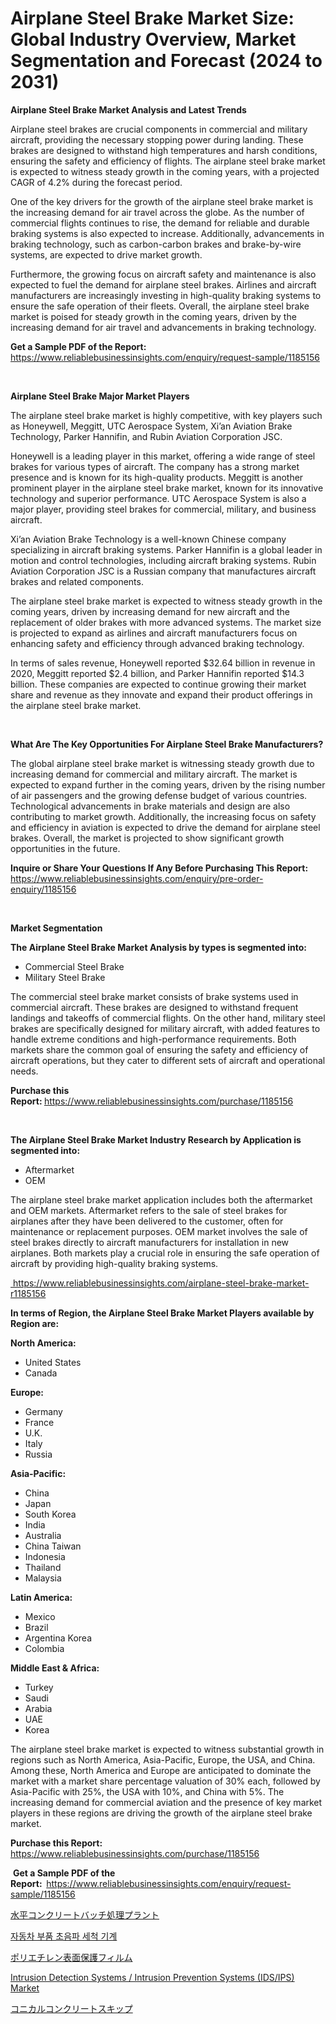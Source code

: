 <p><h1>Airplane Steel Brake Market Size: Global Industry Overview, Market Segmentation and Forecast (2024 to 2031)</h1></p><p><strong>Airplane Steel Brake Market Analysis and Latest Trends</strong></p>
<p><p>Airplane steel brakes are crucial components in commercial and military aircraft, providing the necessary stopping power during landing. These brakes are designed to withstand high temperatures and harsh conditions, ensuring the safety and efficiency of flights. The airplane steel brake market is expected to witness steady growth in the coming years, with a projected CAGR of 4.2% during the forecast period.</p><p>One of the key drivers for the growth of the airplane steel brake market is the increasing demand for air travel across the globe. As the number of commercial flights continues to rise, the demand for reliable and durable braking systems is also expected to increase. Additionally, advancements in braking technology, such as carbon-carbon brakes and brake-by-wire systems, are expected to drive market growth.</p><p>Furthermore, the growing focus on aircraft safety and maintenance is also expected to fuel the demand for airplane steel brakes. Airlines and aircraft manufacturers are increasingly investing in high-quality braking systems to ensure the safe operation of their fleets. Overall, the airplane steel brake market is poised for steady growth in the coming years, driven by the increasing demand for air travel and advancements in braking technology.</p></p>
<p><strong>Get a Sample PDF of the Report:&nbsp;</strong> <a href="https://www.reliablebusinessinsights.com/enquiry/request-sample/1185156">https://www.reliablebusinessinsights.com/enquiry/request-sample/1185156</a></p>
<p>&nbsp;</p>
<p><strong>Airplane Steel Brake Major Market Players</strong></p>
<p><p>The airplane steel brake market is highly competitive, with key players such as Honeywell, Meggitt, UTC Aerospace System, Xi’an Aviation Brake Technology, Parker Hannifin, and Rubin Aviation Corporation JSC. </p><p>Honeywell is a leading player in this market, offering a wide range of steel brakes for various types of aircraft. The company has a strong market presence and is known for its high-quality products. Meggitt is another prominent player in the airplane steel brake market, known for its innovative technology and superior performance. UTC Aerospace System is also a major player, providing steel brakes for commercial, military, and business aircraft.</p><p>Xi’an Aviation Brake Technology is a well-known Chinese company specializing in aircraft braking systems. Parker Hannifin is a global leader in motion and control technologies, including aircraft braking systems. Rubin Aviation Corporation JSC is a Russian company that manufactures aircraft brakes and related components.</p><p>The airplane steel brake market is expected to witness steady growth in the coming years, driven by increasing demand for new aircraft and the replacement of older brakes with more advanced systems. The market size is projected to expand as airlines and aircraft manufacturers focus on enhancing safety and efficiency through advanced braking technology.</p><p>In terms of sales revenue, Honeywell reported $32.64 billion in revenue in 2020, Meggitt reported $2.4 billion, and Parker Hannifin reported $14.3 billion. These companies are expected to continue growing their market share and revenue as they innovate and expand their product offerings in the airplane steel brake market.</p></p>
<p>&nbsp;</p>
<p><strong>What Are The Key Opportunities For Airplane Steel Brake Manufacturers?</strong></p>
<p><p>The global airplane steel brake market is witnessing steady growth due to increasing demand for commercial and military aircraft. The market is expected to expand further in the coming years, driven by the rising number of air passengers and the growing defense budget of various countries. Technological advancements in brake materials and design are also contributing to market growth. Additionally, the increasing focus on safety and efficiency in aviation is expected to drive the demand for airplane steel brakes. Overall, the market is projected to show significant growth opportunities in the future.</p></p>
<p><strong>Inquire or Share Your Questions If Any Before Purchasing This Report:</strong> <a href="https://www.reliablebusinessinsights.com/enquiry/pre-order-enquiry/1185156">https://www.reliablebusinessinsights.com/enquiry/pre-order-enquiry/1185156</a></p>
<p>&nbsp;</p>
<p><strong>Market Segmentation</strong></p>
<p><strong>The Airplane Steel Brake Market Analysis by types is segmented into:</strong></p>
<p><ul><li>Commercial Steel Brake</li><li>Military Steel Brake</li></ul></p>
<p><p>The commercial steel brake market consists of brake systems used in commercial aircraft. These brakes are designed to withstand frequent landings and takeoffs of commercial flights. On the other hand, military steel brakes are specifically designed for military aircraft, with added features to handle extreme conditions and high-performance requirements. Both markets share the common goal of ensuring the safety and efficiency of aircraft operations, but they cater to different sets of aircraft and operational needs.</p></p>
<p><strong>Purchase this Report:&nbsp;</strong><a href="https://www.reliablebusinessinsights.com/purchase/1185156">https://www.reliablebusinessinsights.com/purchase/1185156</a></p>
<p>&nbsp;</p>
<p><strong>The Airplane Steel Brake Market Industry Research by Application is segmented into:</strong></p>
<p><ul><li>Aftermarket</li><li>OEM</li></ul></p>
<p><p>The airplane steel brake market application includes both the aftermarket and OEM markets. Aftermarket refers to the sale of steel brakes for airplanes after they have been delivered to the customer, often for maintenance or replacement purposes. OEM market involves the sale of steel brakes directly to aircraft manufacturers for installation in new airplanes. Both markets play a crucial role in ensuring the safe operation of aircraft by providing high-quality braking systems.</p></p>
<p><a href="https://www.reliablebusinessinsights.com/airplane-steel-brake-market-r1185156">&nbsp;https://www.reliablebusinessinsights.com/airplane-steel-brake-market-r1185156</a></p>
<p><strong>In terms of Region, the Airplane Steel Brake Market Players available by Region are:</strong></p>
<p>
    <p> <strong> North America: </strong>
        <ul>
            <li>United States</li>
            <li>Canada</li>
        </ul>
        </p> 
    <p> <strong> Europe: </strong>
        <ul>
            <li>Germany</li>
            <li>France</li>
            <li>U.K.</li>
            <li>Italy</li>
            <li>Russia</li>
        </ul>
        </p> 
    <p> <strong> Asia-Pacific: </strong>
        <ul>
            <li>China</li>
            <li>Japan</li>
            <li>South Korea</li>
            <li>India</li>
            <li>Australia</li>
            <li>China Taiwan</li>
            <li>Indonesia</li>
            <li>Thailand</li>
            <li>Malaysia</li>
        </ul>
        </p> 
    <p> <strong> Latin America: </strong>
        <ul>
            <li>Mexico</li>
            <li>Brazil</li>
            <li>Argentina Korea</li>
            <li>Colombia</li>
        </ul>
        </p> 
    <p> <strong> Middle East & Africa: </strong>
        <ul>
            <li>Turkey</li>
            <li>Saudi</li>
            <li>Arabia</li>
            <li>UAE</li>
            <li>Korea</li>
        </ul>
    </p>
    </p>
<p><p>The airplane steel brake market is expected to witness substantial growth in regions such as North America, Asia-Pacific, Europe, the USA, and China. Among these, North America and Europe are anticipated to dominate the market with a market share percentage valuation of 30% each, followed by Asia-Pacific with 25%, the USA with 10%, and China with 5%. The increasing demand for commercial aviation and the presence of key market players in these regions are driving the growth of the airplane steel brake market.</p></p>
<p><strong>Purchase this Report: </strong><a href="https://www.reliablebusinessinsights.com/purchase/1185156">https://www.reliablebusinessinsights.com/purchase/1185156</a></p>
<p>&nbsp;<strong>Get a Sample PDF of the Report:&nbsp;&nbsp;</strong><a href="https://www.reliablebusinessinsights.com/enquiry/request-sample/1185156">https://www.reliablebusinessinsights.com/enquiry/request-sample/1185156</a></p>
<p><strong></strong></p>
<p><p><a href="https://github.com/ycmtqqhvk3273/Market-Research-Report-List-2/blob/main/4867739113045.md">水平コンクリートバッチ処理プラント</a></p><p><a href="https://medium.com/@rickymetzdvm/%EC%9E%90%EB%8F%99%EC%B0%A8-%EB%B6%80%ED%92%88-%EC%B4%88%EC%9D%8C%ED%8C%8C-%EC%84%B8%EC%B2%99%EA%B8%B0-%EC%8B%9C%EC%9E%A5-%EC%9C%A0%ED%98%95-%EC%9D%91%EC%9A%A9-%EB%B0%8F-%EC%A7%80%EB%A6%AC%EC%97%90-%EB%8C%80%ED%95%9C-%ED%8F%AC%EA%B4%84%EC%A0%81%EC%9D%B8-%ED%8F%89%EA%B0%80-82e3c4d76b40">자동차 부품 초음파 세척 기계</a></p><p><a href="https://medium.com/@jacksonwiza1924/%E3%83%9D%E3%83%AA%E3%82%A8%E3%83%81%E3%83%AC%E3%83%B3%E8%A3%BD%E8%A1%A8%E9%9D%A2%E4%BF%9D%E8%AD%B7%E3%83%95%E3%82%A3%E3%83%AB%E3%83%A0%E5%B8%82%E5%A0%B4%E3%81%AE%E3%82%A4%E3%83%B3%E3%82%B5%E3%82%A4%E3%83%88-%E5%B8%82%E5%A0%B4%E3%81%AE%E3%83%88%E3%83%AC%E3%83%B3%E3%83%89-%E6%88%90%E9%95%B7-2024%E5%B9%B4%E3%81%8B%E3%82%892031%E5%B9%B4%E3%81%BE%E3%81%A7%E3%81%AE%E4%BA%88%E6%B8%AC-d49974e30f37">ポリエチレン表面保護フィルム</a></p><p><a href="https://github.com/wwwkeltoum/Market-Research-Report-List-3/blob/main/intrusion-detection-systems-intrusion-prevention-systems-idsips-market.md">Intrusion Detection Systems / Intrusion Prevention Systems (IDS/IPS) Market</a></p><p><a href="https://github.com/mathieurico66/Market-Research-Report-List-2/blob/main/7894350113046.md">コニカルコンクリートスキップ</a></p></p>